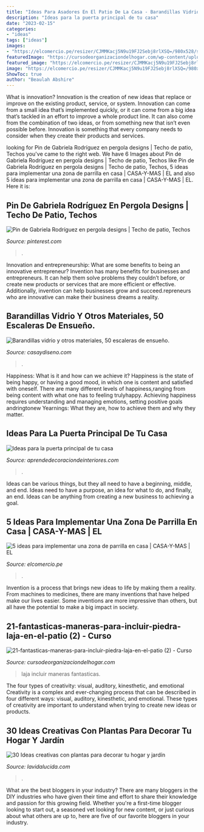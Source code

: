 ```yaml
---
title: "Ideas Para Asadores En El Patio De La Casa - Barandillas Vidrio Y Otros Materiales, 50 Escaleras De Ensueño."
description: "Ideas para la puerta principal de tu casa"
date: "2023-02-15"
categories:
- "ideas"
tags: ["ideas"]
images:
- "https://elcomercio.pe/resizer/CJMMKacj5N9u19FJ2Sebj8rlXSQ=/980x528/smart/filters:format(jpeg):quality(75)/arc-anglerfish-arc2-prod-elcomercio.s3.amazonaws.com/public/YXBAVJ2UFJEALMQIQS36GI2KY4.jpg"
featuredImage: "https://cursodeorganizaciondelhogar.com/wp-content/uploads/2017/03/21-fantasticas-maneras-para-incluir-piedra-laja-en-el-patio-2.jpg"
featured_image: "https://elcomercio.pe/resizer/CJMMKacj5N9u19FJ2Sebj8rlXSQ=/980x528/smart/filters:format(jpeg):quality(75)/arc-anglerfish-arc2-prod-elcomercio.s3.amazonaws.com/public/YXBAVJ2UFJEALMQIQS36GI2KY4.jpg"
image: "https://elcomercio.pe/resizer/CJMMKacj5N9u19FJ2Sebj8rlXSQ=/980x528/smart/filters:format(jpeg):quality(75)/arc-anglerfish-arc2-prod-elcomercio.s3.amazonaws.com/public/YXBAVJ2UFJEALMQIQS36GI2KY4.jpg"
ShowToc: true
author: "Beaulah Abshire"
---
```



What is innovation?
Innovation is the creation of new ideas that replace or improve on the existing product, service, or system. Innovation can come from a small idea that’s implemented quickly, or it can come from a big idea that’s tackled in an effort to improve a whole product line. It can also come from the combination of two ideas, or from something new that isn’t even possible before. Innovation is something that every company needs to consider when they create their products and services.

	

		
looking for Pin de Gabriela Rodríguez en pergola designs | Techo de patio, Techos you've came to the right web. We have 6 Images about Pin de Gabriela Rodríguez en pergola designs | Techo de patio, Techos like Pin de Gabriela Rodríguez en pergola designs | Techo de patio, Techos, 5 ideas para implementar una zona de parrilla en casa | CASA-Y-MAS | EL and also 5 ideas para implementar una zona de parrilla en casa | CASA-Y-MAS | EL. Here it is:
		
    
## Pin De Gabriela Rodríguez En Pergola Designs | Techo De Patio, Techos

<img loading=lazy src="https://i.pinimg.com/736x/66/06/d8/6606d8eb750dca158b6993d7a449c2be.jpg" onerror="this.onerror=null;this.src='https://tse3.mm.bing.net/th?id=OIP.I2M4ZW13EL0VidAuCVLzwwHaJ3&amp;pid=15.1';" alt="Pin de Gabriela Rodríguez en pergola designs | Techo de patio, Techos">

_Source: pinterest.com_

>. 

	

Innovation and entrepreneurship: What are some benefits to being an innovative entrepreneur?
Invention has many benefits for businesses and entrepreneurs. It can help them solve problems they couldn’t before, or create new products or services that are more efficient or effective. Additionally, invention can help businesses grow and succeed.repreneurs who are innovative can make their business dreams a reality.

    
## Barandillas Vidrio Y Otros Materiales, 50 Escaleras De Ensueño.

<img loading=lazy src="https://casaydiseno.com/wp-content/uploads/2016/01/barandillas-vidrio-ideas-escalones-detalles.jpg" onerror="this.onerror=null;this.src='https://tse1.mm.bing.net/th?id=OIP.ZcfvJou1vOwLS6m927PriAHaLG&amp;pid=15.1';" alt="Barandillas vidrio y otros materiales, 50 escaleras de ensueño.">

_Source: casaydiseno.com_

>. 

	

Happiness: What is it and how can we achieve it?
Happiness is the state of being happy, or having a good mood, in which one is content and satisfied with oneself. There are many different levels of happiness,ranging from being content with what one has to feeling trulyhappy. Achieving happiness requires understanding and managing emotions, setting positive goals andringtonew Yearnings: What they are, how to achieve them and why they matter.

    
## Ideas Para La Puerta Principal De Tu Casa

<img loading=lazy src="https://aprendedecoraciondeinteriores.com/wp-content/uploads/2016/10/Ideas-para-la-puerta-principal-de-tu-casa-17.jpg" onerror="this.onerror=null;this.src='https://tse2.mm.bing.net/th?id=OIP.LdaxE5r31mi36s-0ZXZSSQHaLH&amp;pid=15.1';" alt="Ideas para la puerta principal de tu casa">

_Source: aprendedecoraciondeinteriores.com_

>. 

	

Ideas can be various things, but they all need to have a beginning, middle, and end. Ideas need to have a purpose, an idea for what to do, and finally, an end. Ideas can be anything from creating a new business to achieving a goal.

    
## 5 Ideas Para Implementar Una Zona De Parrilla En Casa | CASA-Y-MAS | EL

<img loading=lazy src="https://elcomercio.pe/resizer/CJMMKacj5N9u19FJ2Sebj8rlXSQ=/980x528/smart/filters:format(jpeg):quality(75)/arc-anglerfish-arc2-prod-elcomercio.s3.amazonaws.com/public/YXBAVJ2UFJEALMQIQS36GI2KY4.jpg" onerror="this.onerror=null;this.src='https://tse3.mm.bing.net/th?id=OIP.WKMjRKTlqDS-Wrh_7uFixgHaD_&amp;pid=15.1';" alt="5 ideas para implementar una zona de parrilla en casa | CASA-Y-MAS | EL">

_Source: elcomercio.pe_

>. 

	

Invention is a process that brings new ideas to life by making them a reality. From machines to medicines, there are many inventions that have helped make our lives easier. Some inventions are more impressive than others, but all have the potential to make a big impact in society.

    
## 21-fantasticas-maneras-para-incluir-piedra-laja-en-el-patio (2) - Curso

<img loading=lazy src="https://cursodeorganizaciondelhogar.com/wp-content/uploads/2017/03/21-fantasticas-maneras-para-incluir-piedra-laja-en-el-patio-2.jpg" onerror="this.onerror=null;this.src='https://tse2.mm.bing.net/th?id=OIP.xEaf3gAD2RqJCEHgjHayrQHaKA&amp;pid=15.1';" alt="21-fantasticas-maneras-para-incluir-piedra-laja-en-el-patio (2) - Curso">

_Source: cursodeorganizaciondelhogar.com_

>laja incluir maneras fantasticas. 

	

The four types of creativity: visual, auditory, kinesthetic, and emotional
Creativity is a complex and ever-changing process that can be described in four different ways: visual, auditory, kinesthetic, and emotional. These types of creativity are important to understand when trying to create new ideas or products.

    
## 30 Ideas Creativas Con Plantas Para Decorar Tu Hogar Y Jardín

<img loading=lazy src="https://www.lavidalucida.com/wp-content/uploads/2014/02/1609688_536500663142889_345839435_n.jpg" onerror="this.onerror=null;this.src='https://tse3.mm.bing.net/th?id=OIP.RSAjUmuL6ft3UPjqHsh3qAHaFO&amp;pid=15.1';" alt="30 Ideas creativas con plantas para decorar tu hogar y jardín">

_Source: lavidalucida.com_

>. 

	

What are the best bloggers in your industry?
There are many bloggers in the DIY industries who have given their time and effort to share their knowledge and passion for this growing field. Whether you're a first-time blogger looking to start out, a seasoned vet looking for new content, or just curious about what others are up to, here are five of our favorite bloggers in your industry.

